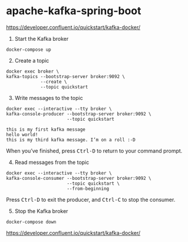 # apache-kafka-spring-boot

https://developer.confluent.io/quickstart/kafka-docker/  

1. Start the Kafka broker

```shell
docker-compose up
```

2. Create a topic

```shell
docker exec broker \
kafka-topics --bootstrap-server broker:9092 \
             --create \
             --topic quickstart
```

3. Write messages to the topic

```shell
docker exec --interactive --tty broker \
kafka-console-producer --bootstrap-server broker:9092 \
                       --topic quickstart
```

```text
this is my first kafka message
hello world!
this is my third kafka message. I’m on a roll :-D
```

When you’ve finished, press <kbd>Ctrl-D</kbd> to return to your command prompt.

4. Read messages from the topic

```shell
docker exec --interactive --tty broker \
kafka-console-consumer --bootstrap-server broker:9092 \
                       --topic quickstart \
                       --from-beginning
```
Press <kbd>Ctrl-D</kbd> to exit the producer, and <kbd>Ctrl-C</kbd> to stop the consumer.

5. Stop the Kafka broker

```shell
docker-compose down
```

https://developer.confluent.io/quickstart/kafka-docker/  